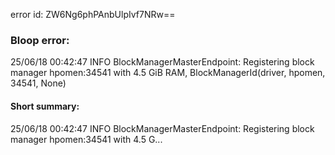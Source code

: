 error id: ZW6Ng6phPAnbUlpIvf7NRw==
### Bloop error:

25/06/18 00:42:47 INFO BlockManagerMasterEndpoint: Registering block manager hpomen:34541 with 4.5 GiB RAM, BlockManagerId(driver, hpomen, 34541, None)
#### Short summary: 

25/06/18 00:42:47 INFO BlockManagerMasterEndpoint: Registering block manager hpomen:34541 with 4.5 G...